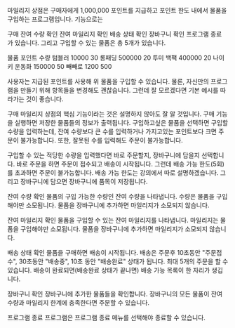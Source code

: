마일리지 상점은 구매자에게 1,000,000 포인트를 지급하고 포인트 한도 내에서 물품을 구입하는 프로그램입니다. 기능으로는 

구매
잔여 수량 확인
잔여 마일리지 확인
배송 상태 확인
장바구니 확인
프로그램 종료
가 있습니다. 그리고 구입할 수 있는 물품은 총 5개가 있습니다.

물품	포인트	수량
텀블러	10000	30
롱패딩	500000	20
투미 백팩	400000	20
나이키 운동화	150000	50
빼빼로	1200	500

사용자는 지급된 포인트를 사용해 위 물품을 구입할 수 있습니다. 물론, 자신만의 프로그램을 만들기 위해 항목들을 변경해도 괜찮습니다. 그런데 잘 모르겠다면 기본 예시를 따라가는 것이 좋습니다.



구매
마일리지 상점의 핵심 기능이라는 것은 설명하지 않아도 잘 알 것입니다. 구매 기능을 실행하면 저장한 물품들의 정보가 출력됩니다. 구입하고싶은 물품을 선택하면 구입할 수량을 입력하는데, 잔여 수량보다 큰 수를 입력하거나 가지고있는 포인트보다 크면 주문이 불가능합니다. 또한, 잘못된 수를 입력해도 주문이 불가능합니다. 

구입할 수 있는 적당한 수량을 입력했다면 바로 주문할지, 장바구니에 담을지 선택합니다. 바로 주문을 하면 주문이 접수되고 배송이 시작됩니다. 그런데 배송 가능 한도(5회)를 초과하면 주문이 불가능합니다. 배송 가능 한도는 강의에서 따로 설명하겠습니다. 그리고 장바구니에 담으면 장바구니에 품목이 저장됩니다.



잔여 수량 확인
물품의 구입 가능한 수량인 잔여 수량을 나타냅니다. 수량은 물품을 구입해야만 소모됩니다. 물품을 장바구니에 추가하면 마일리지가 소모되지 않습니다.



잔여 마일리지 확인
물품을 구입할 수 있는 잔여 마일리지를 나타냅니다.  마일리지는 물품을 구입해야만 소모됩니다. 물품을 장바구니에 추가하면 마일리지가 소모되지 않습니다.



배송 상태 확인
물품을 구매하면 배송이 시작됩니다. 배송은 주문후 10초동안 "주문접수", 30초동안 "배송중", 10초 동안 "배송완료" 상태가 됩니다. 최대 5개의 주문을 할 수 있습니다. 배송이 완료되면(배송완료 상태가 끝나면) 배송 가능 목록이 한 자리가 생깁니다.



장바구니 확인
장바구니에 추가한 물품들을 확인합니다. 장바구니의 모든 물품이 잔여 수량과 마일리지 한계에 충족한다면 주문할 수 있습니다.



프로그램 종료
프로그램은 프로그램 종료 메뉴를 선택해야 종료할 수 있습니다.